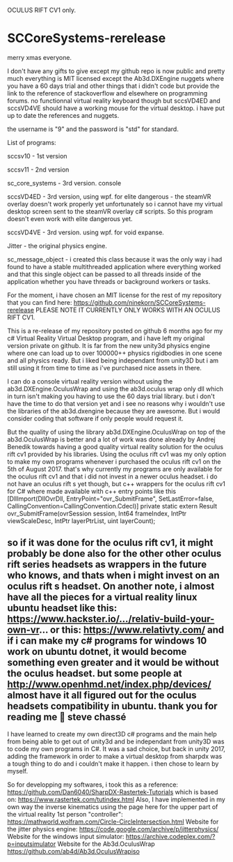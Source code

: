 OCULUS RIFT CV1 only.

# SCCoreSystems-rerelease

merry xmas everyone. 

I don't have any gifts to give except my github repo is now public and pretty much everything is MIT licensed except the Ab3d.DXEngine nuggets where you have a 60 days trial and other things that i didn't code but provide the link to the reference of stackoverflow and elsewhere on programming forums. no functionnal virtual reality keyboard though but sccsVD4ED and sccsVD4VE should have a working mouse for the virtual desktop. i have put up to date the references and nuggets. 

the username is "9" and the password is "std" for standard. 

List of programs:

sccsv10 - 1st version

sccsv11 - 2nd version

sc_core_systems - 3rd version. console

sccsVD4ED - 3rd version, using wpf. for elite dangerous - the steamVR overlay doesn't work properly yet unfortunately so i cannot have my virtual desktop screen sent to the steamVR overlay c# scripts. So this program doesn't even work with elite dangerous yet.

sccsVD4VE - 3rd version. using wpf. for void expanse.

Jitter - the original physics engine.

sc_message_object - i created this class because it was the only way i had found to have a stable multithreaded application where everything worked and that this single object can be passed to all threads inside of the application whether you have threads or background workers or tasks.

For the moment, i have chosen an MIT license for the rest of my repository that you can find here: https://github.com/ninekorn/SCCoreSystems-rerelease
PLEASE NOTE IT CURRENTLY ONLY WORKS WITH AN OCULUS RIFT CV1.  

This is a re-release of my repository posted on github 6 months ago for my c# Virtual Reality Virtual Desktop program, and i have left my original version private on github.
It is far from the new unity3d physics engine where one can load up to over 100000++ physics rigidbodies in one scene and all physics ready. But i liked being independant from unity3D but i am still using it from time to time as i've purchased nice assets in there.

I can do a console virtual reality version without using the ab3d.DXEngine.OculusWrap and using the ab3d.oculus wrap only dll which in turn isn't making you having to use the 60 days trial library. but i don't have the time to do that version yet and i see no reasons why i wouldn't use the libraries of the ab3d.dxengine because they are awesome. But i would consider coding that software if only people would request it.

But the quality of using the library ab3d.DXEngine.OculusWrap on top of the ab3d.OculusWrap is better and a lot of work was done already by Andrej Benedik towards having a good quality virtual reality solution for the oculus rift cv1 provided by his libraries. Using the oculus rift cv1 was my only option to make my own programs whenever i purchased the oculus rift cv1 on the 5th of August 2017. that's why currently my programs are only available for the oculus rift cv1 and that i did not invest in a newer oculus headset. i do not have an oculus rift s yet though, but c++ wrappers for the oculus rift cv1 for C# where made available with c++ entry points like this
[DllImport(DllOvrDll, EntryPoint="ovr_SubmitFrame", SetLastError=false, CallingConvention=CallingConvention.Cdecl)]
private static extern Result ovr_SubmitFrame(ovrSession session, Int64 frameIndex, IntPtr viewScaleDesc, IntPtr layerPtrList, uint layerCount);

so if it was done for the oculus rift cv1, it might probably be done also for the other other oculus rift series headsets as wrappers in the future who knows, and thats when i might invest on an oculus rift s headset. On another note, i almost have all the pieces for a virtual reality linux ubuntu headset like this:
https://www.hackster.io/.../relativ-build-your-own-vr...
or this:
https://www.relativty.com/
and if i can make my c# programs for windows 10 work on ubuntu dotnet, it would become something even greater and it would be without the oculus headset. but some people at http://www.openhmd.net/index.php/devices/ almost have it all figured out for the oculus headsets compatibility in ubuntu.
thank you for reading me 🙂
steve chassé
--------------------------------------------------------------------------
I have learned to create my own direct3D c# programs and the main help from being able to get out of unity3d and be independant from unity3D was to code my own programs in C#. It was a sad choice, but back in unity 2017, adding the framework in order to make a virtual desktop from sharpdx was a tough thing to do and i couldn't make it happen. i then chose to learn by myself.

So for developping my softwares, i took this as a reference:
https://github.com/Dan6040/SharpDX-Rastertek-Tutorials
which is based on:
https://www.rastertek.com/tutindex.html
Also, I have implemented in my own way the inverse kinematics using the page here for the upper part of the virtual reality 1st person "controller":
https://mathworld.wolfram.com/Circle-CircleIntersection.html
Website for the jitter physics engine:
https://code.google.com/archive/p/jitterphysics/
Website for the windows input simulator:
https://archive.codeplex.com/?p=inputsimulator
Website for the Ab3d.OculusWrap
https://github.com/ab4d/Ab3d.OculusWrapiso
